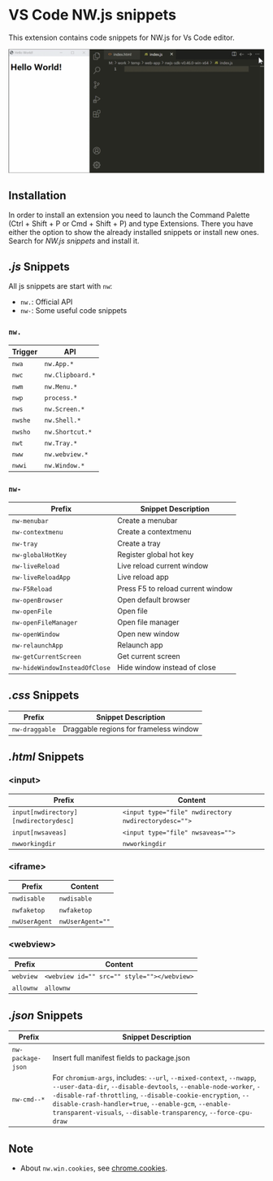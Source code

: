 # VS Code NW.js snippets

This extension contains code snippets for NW.js for Vs Code editor.

![](images/test.gif)

## Installation

In order to install an extension you need to launch the Command Palette (Ctrl + Shift + P or Cmd + Shift + P) and type Extensions. There you have either the option to show the already installed snippets or install new ones. Search for *NW.js snippets* and install it.

## *.js* Snippets

All js snippets are start with `nw`:
- `nw.`: Official API
- `nw-`: Some useful code snippets

### `nw.`
| Trigger | API |
| ------- | ------- |
| `nwa`   | `nw.App.*` |
| `nwc`   | `nw.Clipboard.*` |
| `nwm`   | `nw.Menu.*` |
| `nwp`   | `process.*` |
| `nws`   | `nw.Screen.*` |
| `nwshe` | `nw.Shell.*` |
| `nwsho` | `nw.Shortcut.*` |
| `nwt`   | `nw.Tray.*` |
| `nww`   | `nw.webview.*` |
| `nwwi`  | `nw.Window.*` |

### `nw-`

| Prefix | Snippet Description |
| ------- | ------- |
| `nw-menubar` | Create a menubar |
| `nw-contextmenu` | Create a contextmenu |
| `nw-tray` | Create a tray |
| `nw-globalHotKey` | Register global hot key |
| `nw-liveReload` | Live reload current window |
| `nw-liveReloadApp` | Live reload app |
| `nw-F5Reload` | Press F5 to reload current window |
| `nw-openBrowser` | Open default browser |
| `nw-openFile` | Open file |
| `nw-openFileManager` | Open file manager |
| `nw-openWindow` | Open new window |
| `nw-relaunchApp` | Relaunch app |
| `nw-getCurrentScreen` | Get current screen |
| `nw-hideWindowInsteadOfClose` | Hide window instead of close |

## *.css* Snippets

| Prefix | Snippet Description |
| ------- | ------- |
| `nw-draggable` | Draggable regions for frameless window |

## *.html* Snippets

### \<input\>

| Prefix | Content |
| ------- | ------- |
| `input[nwdirectory][nwdirectorydesc]` | `<input type="file" nwdirectory nwdirectorydesc="">` |
| `input[nwsaveas]` | `<input type="file" nwsaveas="">` |
| `nwworkingdir` | `nwworkingdir` |

### \<iframe\>

| Prefix | Content |
| ------- | ------- |
| `nwdisable` | `nwdisable` |
| `nwfaketop` | `nwfaketop` |
| `nwUserAgent` | `nwUserAgent=""` |

### \<webview\>

| Prefix | Content |
| ------- | ------- |
| `webview` | `<webview id="" src="" style=""></webview>` |
| `allownw` | `allownw` |

## *.json* Snippets

| Prefix | Snippet Description |
| ------- | ------- |
| `nw-package-json` | Insert full manifest fields to package.json |
| `nw-cmd--*` | For `chromium-args`, includes: `--url`, `--mixed-context`, `--nwapp`, `--user-data-dir`, `--disable-devtools`, `--enable-node-worker`, `--disable-raf-throttling`, `--disable-cookie-encryption`, `--disable-crash-handler=true`, `--enable-gcm`, `--enable-transparent-visuals`, `--disable-transparency`, `--force-cpu-draw` |

## Note

- About `nw.win.cookies`, see  [chrome.cookies](https://developer.chrome.com/docs/extensions/reference/cookies/).